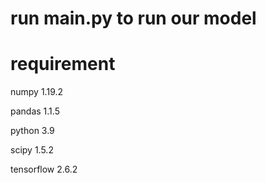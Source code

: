 # run main.py to run our model 

# requirement

numpy                     1.19.2          

pandas                    1.1.5           

python                    3.9               

scipy                     1.5.2            

tensorflow                2.6.2                 



